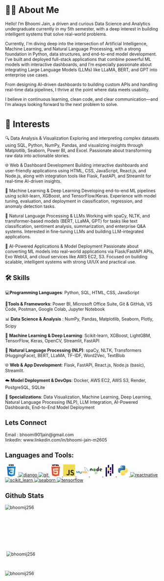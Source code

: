 <h3 align="center"></h3>

<h1 align="left"> 👩‍💻 About Me </h1>
<p align="left">
Hello! I’m Bhoomi Jain, a driven and curious Data Science and Analytics undergraduate currently in my 5th semester, with a deep interest in building intelligent systems that solve real-world problems.

Currently, I'm diving deep into the intersection of Artificial Intelligence, Machine Learning, and Natural Language Processing, with a strong foundation in Python, data structures, and end-to-end model development. I've built and deployed full-stack applications that combine powerful ML models with interactive dashboards, and I’m especially passionate about integrating Large Language Models (LLMs) like LLaMA, BERT, and GPT into enterprise use cases.

From designing AI-driven dashboards to building custom APIs and handling real-time data pipelines, I thrive at the point where data meets usability.

I believe in continuous learning, clean code, and clear communication—and I’m always looking forward to the next problem to solve.
</p>

<h1 align ="left">📌 Interests</h1>
<p>
🔍 Data Analysis & Visualization
Exploring and interpreting complex datasets using SQL, Python, NumPy, Pandas, and visualizing insights through Matplotlib, Seaborn, Power BI, and Excel. Passionate about transforming raw data into actionable stories.

🌐 Web & Dashboard Development
Building interactive dashboards and user-friendly applications using HTML, CSS, JavaScript, React.js, and Node.js, along with integration tools like Flask, FastAPI, and Streamlit for real-time AI-driven insights.

🤖 Machine Learning & Deep Learning
Developing end-to-end ML pipelines using scikit-learn, XGBoost, and TensorFlow/Keras. Experience with model tuning, evaluation, and deployment in classification, regression, and anomaly detection tasks.

🧠 Natural Language Processing & LLMs
Working with spaCy, NLTK, and transformer-based models (BERT, LLaMA, GPT) for tasks like text classification, sentiment analysis, summarization, and enterprise Q&A systems. Interested in fine-tuning LLMs and building LLM-integrated applications.

🚀 AI-Powered Applications & Model Deployment
Passionate about converting ML models into real-world applications via Flask/FastAPI APIs, Exo WebUI, and cloud services like AWS EC2, S3. Focused on building scalable, intelligent systems with strong UI/UX and practical use.
</p>

<h2 align ="left">🛠️ Skills</h2>

💻<b>Programming Languages</b>: Python, SQL, HTML, CSS, JavaScript


🧰<b>Tools & Frameworks</b>: Power BI, Microsoft Office Suite, Git & GitHub, VS Code, Postman, Google Colab, Jupyter Notebook

📊 <b>Data Science & Analysis</b> : NumPy, Pandas, Matplotlib, Seaborn, Plotly, Scipy

🤖 <b>Machine Learning & Deep Learning</b>: Scikit-learn, XGBoost, LightGBM, TensorFlow, Keras, OpenCV, Streamlit, FastAPI

💬 <b>Natural Language Processing (NLP)</b>: spaCy, NLTK, Transformers (HuggingFace), BERT, LLaMA, TF-IDF, Word2Vec, TextBlob

🌐 <b> Web & App Development</b>: Flask, FastAPI, React.js, Node.js (basic), Streamlit.

☁️<b> Model Deployment & DevOps</b>: Docker, AWS EC2, AWS S3, Render, PostgreSQL, SQLite

📌 <b>Specializations</b>: Data Visualization, Machine Learning, Deep Learning, Natural Language Processing (NLP),
LLM Integration, AI-Powered Dashboards, End-to-End Model Deployment



<h2>Lets Connect</h2>
Email : bhoomi901jain@gmail.com
<br>
linkedln: www.linkedin.com/in/bhoomi-jain-m2605











<h2 align="left">Languages and Tools:</h2>

<p align="left"> <a href="https://www.w3schools.com/css/" target="_blank" rel="noreferrer"> <img src="https://raw.githubusercontent.com/devicons/devicon/master/icons/css3/css3-original-wordmark.svg" alt="css3" width="40" height="40"/> </a> <a href="https://www.djangoproject.com/" target="_blank" rel="noreferrer"> <img src="https://cdn.worldvectorlogo.com/logos/django.svg" alt="django" width="40" height="40"/> </a> <a href="https://git-scm.com/" target="_blank" rel="noreferrer"> <img src="https://www.vectorlogo.zone/logos/git-scm/git-scm-icon.svg" alt="git" width="40" height="40"/> </a> <a href="https://www.w3.org/html/" target="_blank" rel="noreferrer"> <img src="https://raw.githubusercontent.com/devicons/devicon/master/icons/html5/html5-original-wordmark.svg" alt="html5" width="40" height="40"/> </a> 
<a href="https://developer.mozilla.org/en-US/docs/Web/JavaScript" target="_blank" rel="noreferrer"><img src="https://raw.githubusercontent.com/devicons/devicon/master/icons/javascript/javascript-original.svg" alt="javascript" width="40" height="40"/> </a> <a href="https://www.mysql.com/" target="_blank" rel="noreferrer"> <img src="https://raw.githubusercontent.com/devicons/devicon/master/icons/mysql/mysql-original-wordmark.svg" alt="mysql" width="40" height="40"/> </a> <a href="https://nodejs.org" target="_blank" rel="noreferrer"> <img src="https://raw.githubusercontent.com/devicons/devicon/master/icons/nodejs/nodejs-original-wordmark.svg" alt="nodejs" width="40" height="40"/> </a> <a href="https://pandas.pydata.org/" target="_blank" rel="noreferrer"> 
<img src="https://raw.githubusercontent.com/devicons/devicon/2ae2a900d2f041da66e950e4d48052658d850630/icons/pandas/pandas-original.svg" alt="pandas" width="40" height="40"/> </a> <a href="https://www.python.org" target="_blank" rel="noreferrer"> <img src="https://raw.githubusercontent.com/devicons/devicon/master/icons/python/python-original.svg" alt="python" width="40" height="40"/> </a> <a href="https://reactnative.dev/" target="_blank" rel="noreferrer"> <img src="https://reactnative.dev/img/header_logo.svg" alt="reactnative" width="40" height="40"/> </a> <a href="https://scikit-learn.org/" target="_blank" rel="noreferrer"> <img src="https://upload.wikimedia.org/wikipedia/commons/0/05/Scikit_learn_logo_small.svg" alt="scikit_learn" width="40" height="40"/> </a> <a href="https://seaborn.pydata.org/" target="_blank" rel="noreferrer"> <img src="https://seaborn.pydata.org/_images/logo-mark-lightbg.svg" alt="seaborn" width="40" height="40"/> </a> <a href="https://www.tensorflow.org" target="_blank" rel="noreferrer"> <img src="https://www.vectorlogo.zone/logos/tensorflow/tensorflow-icon.svg" alt="tensorflow" width="40" height="40"/> </a> </p>



Github Stats
-----------------------------------------------------------



<p><img align="left" src="https://github-readme-stats.vercel.app/api/top-langs?username=bhoomij256&show_icons=true&locale=en&layout=compact" alt="bhoomij256"/></p>
<br><br><br><br><br><br><br><br>

<p>&nbsp;<img align="center" src="https://github-readme-stats.vercel.app/api?username=bhoomij256&show_icons=true&locale=en" alt="bhoomij256" /></p>
<br>

<p><img align="center" src="https://github-readme-streak-stats.herokuapp.com/?user=bhoomij256&" alt="bhoomij256" /></p>











